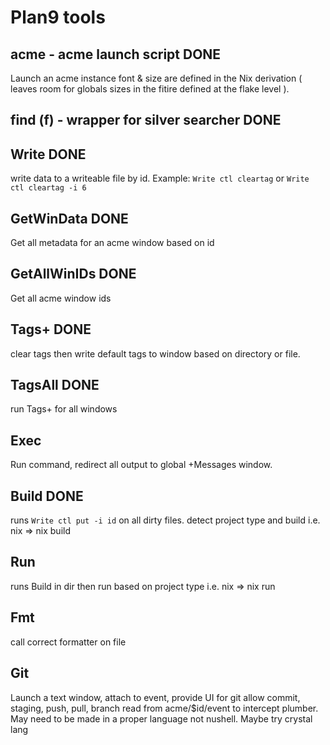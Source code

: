 # Plan9 tools

## acme - acme launch script DONE
Launch an acme instance font & size are defined in the Nix derivation ( leaves room for globals sizes in the fitire defined at the flake level ).

## find (f) - wrapper for silver searcher DONE

## Write DONE
write data to a writeable file by id. Example:
`Write ctl cleartag`
or
`Write ctl cleartag -i 6`

## GetWinData DONE
Get all metadata for an acme window based on id

## GetAllWinIDs DONE
Get all acme window ids

## Tags+ DONE
clear tags then
write default tags to window based on directory or file.

## TagsAll DONE
run Tags+ for all windows


## Exec
Run command, redirect all output to global +Messages window.

## Build DONE
runs `Write ctl put -i id` on all dirty files.
detect project type and build i.e.
nix => nix build

## Run
runs Build in dir then run based on project type i.e.
nix => nix run

## Fmt
call correct formatter on file

## Git
Launch a text window, attach to event,
provide UI for git allow commit, staging, push, pull, branch
read from acme/$id/event to intercept plumber. May need to be made in a proper language not nushell. Maybe try crystal lang